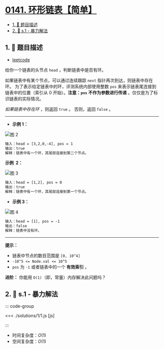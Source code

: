 # [0141. 环形链表【简单】](https://github.com/tnotesjs/TNotes.leetcode/tree/main/notes/0141.%20%E7%8E%AF%E5%BD%A2%E9%93%BE%E8%A1%A8%E3%80%90%E7%AE%80%E5%8D%95%E3%80%91)

<!-- region:toc -->

- [1. 📝 题目描述](#1--题目描述)
- [2. 🎯 s.1 - 暴力解法](#2--s1---暴力解法)

<!-- endregion:toc -->

## 1. 📝 题目描述

- [leetcode](https://leetcode.cn/problems/linked-list-cycle/)

给你一个链表的头节点 `head` ，判断链表中是否有环。

如果链表中有某个节点，可以通过连续跟踪 `next` 指针再次到达，则链表中存在环。 为了表示给定链表中的环，评测系统内部使用整数 `pos` 来表示链表尾连接到链表中的位置（索引从 0 开始）。**注意：`pos` 不作为参数进行传递** 。仅仅是为了标识链表的实际情况。

*如果链表中存在环* ，则返回 `true` 。 否则，返回 `false` 。

---

- **示例 1：**

![图 2](https://cdn.jsdelivr.net/gh/tnotesjs/imgs@main/2025-09-10-21-10-06.png)

```txt
输入：head = [3,2,0,-4], pos = 1
输出：true
解释：链表中有一个环，其尾部连接到第二个节点。
```

**示例  2：**

![图 3](https://cdn.jsdelivr.net/gh/tnotesjs/imgs@main/2025-09-10-21-10-16.png)

```txt
输入：head = [1,2], pos = 0
输出：true
解释：链表中有一个环，其尾部连接到第一个节点。
```

- **示例 3：**

![图 4](https://cdn.jsdelivr.net/gh/tnotesjs/imgs@main/2025-09-10-21-10-28.png)

```txt
输入：head = [1], pos = -1
输出：false
解释：链表中没有环。
```

---

**提示：**

- 链表中节点的数目范围是 `[0, 10^4]`
- `-10^5 <= Node.val <= 10^5`
- `pos` 为 `-1` 或者链表中的一个 **有效索引** 。

**进阶：** 你能用 `O(1)`（即，常量）内存解决此问题吗？

## 2. 🎯 s.1 - 暴力解法

::: code-group

<<< ./solutions/1/1.js [js]

:::

- 时间复杂度：$O(1)$
- 空间复杂度：$O(1)$
